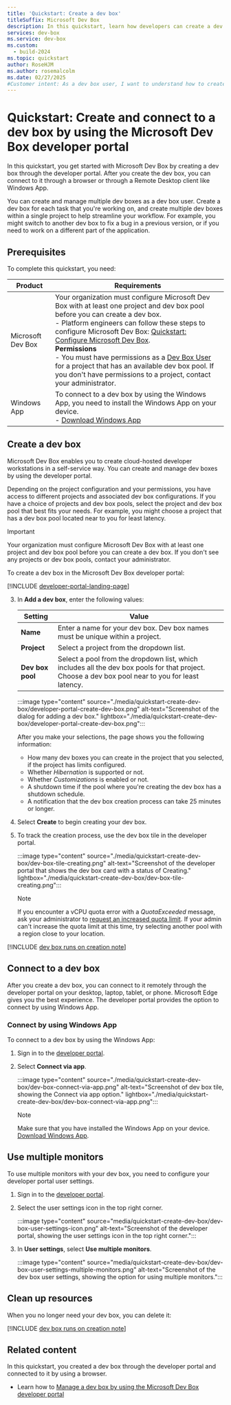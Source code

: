 ```yaml
---
title: 'Quickstart: Create a dev box'
titleSuffix: Microsoft Dev Box
description: In this quickstart, learn how developers can create a dev box in the Microsoft Dev Box developer portal, and remotely connect to it through the browser.
services: dev-box
ms.service: dev-box
ms.custom:
  - build-2024
ms.topic: quickstart
author: RoseHJM
ms.author: rosemalcolm
ms.date: 02/27/2025
#Customer intent: As a dev box user, I want to understand how to create and access a dev box so that I can start work.
---
```


# Quickstart: Create and connect to a dev box by using the Microsoft Dev Box developer portal

In this quickstart, you get started with Microsoft Dev Box by creating a dev box through the developer portal. After you create the dev box, you can connect to it through a browser or through a Remote Desktop client like Windows App.

You can create and manage multiple dev boxes as a dev box user. Create a dev box for each task that you're working on, and create multiple dev boxes within a single project to help streamline your workflow. For example, you might switch to another dev box to fix a bug in a previous version, or if you need to work on a different part of the application.

## Prerequisites

To complete this quickstart, you need:

| Product | Requirements |
|---------|--------------|
| Microsoft Dev Box | Your organization must configure Microsoft Dev Box with at least one project and dev box pool before you can create a dev box. <br> - Platform engineers can follow these steps to configure Microsoft Dev Box: [Quickstart: Configure Microsoft Dev Box](quickstart-configure-dev-box-service.md). <br>**Permissions** <br> - You must have permissions as a [Dev Box User](quickstart-configure-dev-box-service.md#provide-access-to-a-dev-box-project) for a project that has an available dev box pool. If you don't have permissions to a project, contact your administrator.|
| Windows App | To connect to a dev box by using the Windows App, you need to install the Windows App on your device. <br> - [Download Windows App](https://apps.microsoft.com/detail/9n1f85v9t8bn?hl=en-us&gl=US) |

## Create a dev box

Microsoft Dev Box enables you to create cloud-hosted developer workstations in a self-service way. You can create and manage dev boxes by using the developer portal.

Depending on the project configuration and your permissions, you have access to different projects and associated dev box configurations. If you have a choice of projects and dev box pools, select the project and dev box pool that best fits your needs. For example, you might choose a project that has a dev box pool located near to you for least latency.

> [!IMPORTANT]
> Your organization must configure Microsoft Dev Box with at least one project and dev box pool before you can create a dev box. If you don't see any projects or dev box pools, contact your administrator.

To create a dev box in the Microsoft Dev Box developer portal:

[!INCLUDE [developer-portal-landing-page](includes/developer-portal-landing-page.md)]

3. In **Add a dev box**, enter the following values:

   | Setting | Value |
   |---|---|
   | **Name** | Enter a name for your dev box. Dev box names must be unique within a project. |
   | **Project** | Select a project from the dropdown list. |
   | **Dev box pool** | Select a pool from the dropdown list, which includes all the dev box pools for that project. Choose a dev box pool near to you for least latency.|

   :::image type="content" source="./media/quickstart-create-dev-box/developer-portal-create-dev-box.png" alt-text="Screenshot of the dialog for adding a dev box." lightbox="./media/quickstart-create-dev-box/developer-portal-create-dev-box.png":::

   After you make your selections, the page shows you the following information:

   - How many dev boxes you can create in the project that you selected, if the project has limits configured.
   - Whether *Hibernation* is supported or not.
   - Whether *Customizations* is enabled or not.
   - A shutdown time if the pool where you're creating the dev box has a shutdown schedule.
   - A notification that the dev box creation process can take 25 minutes or longer.
   
4. Select **Create** to begin creating your dev box.

5. To track the creation process, use the dev box tile in the developer portal.
      
   :::image type="content" source="./media/quickstart-create-dev-box/dev-box-tile-creating.png" alt-text="Screenshot of the developer portal that shows the dev box card with a status of Creating." lightbox="./media/quickstart-create-dev-box/dev-box-tile-creating.png":::
   
   > [!Note]
   > If you encounter a vCPU quota error with a *QuotaExceeded* message, ask your administrator to [request an increased quota limit](/azure/dev-box/how-to-request-quota-increase). If your admin can't increase the quota limit at this time, try selecting another pool with a region close to your location. 

[!INCLUDE [dev box runs on creation note](./includes/note-dev-box-runs-on-creation.md)]

## Connect to a dev box

After you create a dev box, you can connect to it remotely through the developer portal on your desktop, laptop, tablet, or phone. Microsoft Edge gives you the best experience. The developer portal provides the option to connect by using Windows App. 

### Connect by using Windows App

To connect to a dev box by using the Windows App:

1. Sign in to the [developer portal](https://aka.ms/devbox-portal).

1. Select **Connect via app**.

   :::image type="content" source="./media/quickstart-create-dev-box/dev-box-connect-via-app.png" alt-text="Screenshot of dev box tile, showing the Connect via app option." lightbox="./media/quickstart-create-dev-box/dev-box-connect-via-app.png":::

   > [!Note]
   > Make sure that you have installed the Windows App on your device. [Download Windows App](https://aka.ms/devbox-windows-app).

## Use multiple monitors

To use multiple monitors with your dev box, you need to configure your developer portal user settings.

1. Sign in to the [developer portal](https://aka.ms/devbox-portal).

1. Select the user settings icon in the top right corner.
 
   :::image type="content" source="media/quickstart-create-dev-box/dev-box-user-settings-icon.png" alt-text="Screenshot of the developer portal, showing the user settings icon in the top right corner.":::

1. In **User settings**, select **Use multiple monitors**.
 
   :::image type="content" source="media/quickstart-create-dev-box/dev-box-user-settings-multiple-monitors.png" alt-text="Screenshot of the dev box user settings, showing the option for using multiple monitors.":::

## Clean up resources

When you no longer need your dev box, you can delete it:

[!INCLUDE [dev box runs on creation note](./includes/clean-up-resources.md)] 

## Related content

In this quickstart, you created a dev box through the developer portal and connected to it by using a browser. 

- Learn how to [Manage a dev box by using the Microsoft Dev Box developer portal](how-to-create-dev-boxes-developer-portal.md)